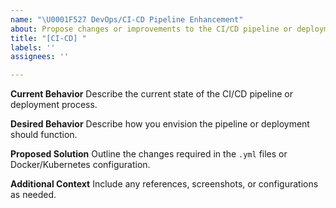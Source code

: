 ```yaml
---
name: "\U0001F527 DevOps/CI-CD Pipeline Enhancement"
about: Propose changes or improvements to the CI/CD pipeline or deployment configurations
title: "[CI-CD] "
labels: ''
assignees: ''

---
```


**Current Behavior**
Describe the current state of the CI/CD pipeline or deployment process.

**Desired Behavior**
Describe how you envision the pipeline or deployment should function.

**Proposed Solution**
Outline the changes required in the `.yml` files or Docker/Kubernetes configuration.

**Additional Context**
Include any references, screenshots, or configurations as needed.
